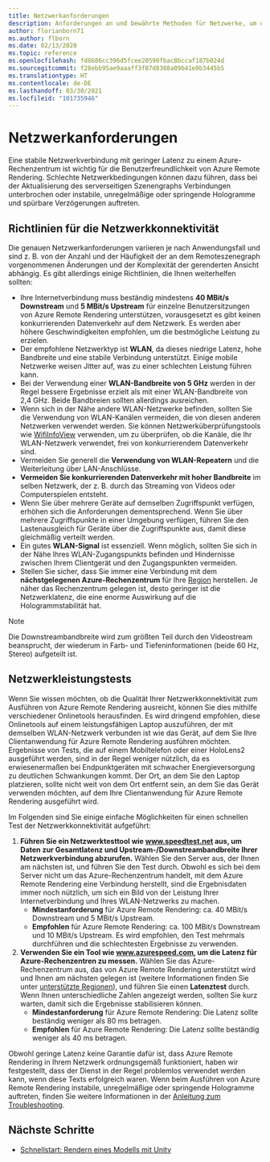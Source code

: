 ```yaml
---
title: Netzwerkanforderungen
description: Anforderungen an und bewährte Methoden für Netzwerke, um optimale Leistungen zu erzielen
author: florianborn71
ms.author: flborn
ms.date: 02/13/2020
ms.topic: reference
ms.openlocfilehash: fd8686cc396d5fcee20590fbac8bccaf187b024d
ms.sourcegitcommit: f28ebb95ae9aaaff3f87d8388a09b41e0b3445b5
ms.translationtype: HT
ms.contentlocale: de-DE
ms.lasthandoff: 03/30/2021
ms.locfileid: "101735946"
---
```

# <a name="network-requirements"></a>Netzwerkanforderungen

Eine stabile Netzwerkverbindung mit geringer Latenz zu einem Azure-Rechenzentrum ist wichtig für die Benutzerfreundlichkeit von Azure Remote Rendering. Schlechte Netzwerkbedingungen können dazu führen, dass bei der Aktualisierung des serverseitigen Szenengraphs Verbindungen unterbrochen oder instabile, unregelmäßige oder springende Hologramme und spürbare Verzögerungen auftreten.

## <a name="guidelines-for-network-connectivity"></a>Richtlinien für die Netzwerkkonnektivität

Die genauen Netzwerkanforderungen variieren je nach Anwendungsfall und sind z. B. von der Anzahl und der Häufigkeit der an dem Remoteszenegraph vorgenommenen Änderungen und der Komplexität der gerenderten Ansicht abhängig. Es gibt allerdings einige Richtlinien, die Ihnen weiterhelfen sollten:

* Ihre Internetverbindung muss beständig mindestens **40 MBit/s Downstream** und **5 MBit/s Upstream** für einzelne Benutzersitzungen von Azure Remote Rendering unterstützen, vorausgesetzt es gibt keinen konkurrierenden Datenverkehr auf dem Netzwerk. Es werden aber höhere Geschwindigkeiten empfohlen, um die bestmögliche Leistung zu erzielen. 
* Der empfohlene Netzwerktyp ist **WLAN**, da dieses niedrige Latenz, hohe Bandbreite und eine stabile Verbindung unterstützt. Einige mobile Netzwerke weisen Jitter auf, was zu einer schlechten Leistung führen kann. 
* Bei der Verwendung einer **WLAN-Bandbreite von 5 GHz** werden in der Regel bessere Ergebnisse erzielt als mit einer WLAN-Bandbreite von 2,4 GHz. Beide Bandbreien sollten allerdings ausreichen.
* Wenn sich in der Nähe andere WLAN-Netzwerke befinden, sollten Sie die Verwendung von WLAN-Kanälen vermeiden, die von diesen anderen Netzwerken verwendet werden. Sie können Netzwerküberprüfungstools wie [WifiInfoView](https://www.nirsoft.net/utils/wifi_information_view.html) verwenden, um zu überprüfen, ob die Kanäle, die Ihr WLAN-Netzwerk verwendet, frei von konkurrierendem Datenverkehr sind.
* Vermeiden Sie generell die **Verwendung von WLAN-Repeatern** und die Weiterleitung über LAN-Anschlüsse.
* **Vermeiden Sie konkurrierenden Datenverkehr mit hoher Bandbreite** im selben Netzwerk, der z. B. durch das Streaming von Videos oder Computerspielen entsteht.
* Wenn Sie über mehrere Geräte auf demselben Zugriffspunkt verfügen, erhöhen sich die Anforderungen dementsprechend. Wenn Sie über mehrere Zugriffspunkte in einer Umgebung verfügen, führen Sie den Lastenausgleich für Geräte über die Zugriffspunkte aus, damit diese gleichmäßig verteilt werden.
* Ein gutes **WLAN-Signal** ist essenziell. Wenn möglich, sollten Sie sich in der Nähe Ihres WLAN-Zugangspunkts befinden und Hindernisse zwischen Ihrem Clientgerät und den Zugangspunkten vermeiden.
* Stellen Sie sicher, dass Sie immer eine Verbindung mit dem **nächstgelegenen Azure-Rechenzentrum** für Ihre [Region](regions.md) herstellen. Je näher das Rechenzentrum gelegen ist, desto geringer ist die Netzwerklatenz, die eine enorme Auswirkung auf die Hologrammstabilität hat.

> [!NOTE]
> Die Downstreambandbreite wird zum größten Teil durch den Videostream beansprucht, der wiederum in Farb- und Tiefeninformationen (beide 60 Hz, Stereo) aufgeteilt ist.

## <a name="network-performance-tests"></a>Netzwerkleistungstests

Wenn Sie wissen möchten, ob die Qualität Ihrer Netzwerkkonnektivität zum Ausführen von Azure Remote Rendering ausreicht, können Sie dies mithilfe verschiedener Onlinetools herausfinden. Es wird dringend empfohlen, diese Onlinetools auf einem leistungsfähigen Laptop auszuführen, der mit demselben WLAN-Netzwerk verbunden ist wie das Gerät, auf dem Sie Ihre Clientanwendung für Azure Remote Rendering ausführen möchten. Ergebnisse von Tests, die auf einem Mobiltelefon oder einer HoloLens2 ausgeführt werden, sind in der Regel weniger nützlich, da es erwiesenermaßen bei Endpunktgeräten mit schwacher Energieversorgung zu deutlichen Schwankungen kommt. Der Ort, an dem Sie den Laptop platzieren, sollte nicht weit von dem Ort entfernt sein, an dem Sie das Gerät verwenden möchten, auf dem Ihre Clientanwendung für Azure Remote Rendering ausgeführt wird.

Im Folgenden sind Sie einige einfache Möglichkeiten für einen schnellen Test der Netzwerkkonnektivität aufgeführt:

1. **Führen Sie ein Netzwerktesttool wie www.speedtest.net aus, um Daten zur Gesamtlatenz und Upstream-/Downstreambandbreite Ihrer Netzwerkverbindung abzurufen.**
Wählen Sie den Server aus, der Ihnen am nächsten ist, und führen Sie den Test durch. Obwohl es sich bei dem Server nicht um das Azure-Rechenzentrum handelt, mit dem Azure Remote Rendering eine Verbindung herstellt, sind die Ergebnisdaten immer noch nützlich, um sich ein Bild von der Leistung Ihrer Internetverbindung und Ihres WLAN-Netzwerks zu machen.
   * **Mindestanforderung** für Azure Remote Rendering: ca. 40 MBit/s Downstream und 5 MBit/s Upstream.
   * **Empfohlen** für Azure Remote Rendering: ca. 100 MBit/s Downstream und 10 MBit/s Upstream.
Es wird empfohlen, den Test mehrmals durchführen und die schlechtesten Ergebnisse zu verwenden.
1. **Verwenden Sie ein Tool wie www.azurespeed.com, um die Latenz für Azure-Rechenzentren zu messen.** Wählen Sie das Azure-Rechenzentrum aus, das von Azure Remote Rendering unterstützt wird und Ihnen am nächsten gelegen ist (weitere Informationen finden Sie unter [unterstützte Regionen](regions.md)), und führen Sie einen **Latenztest** durch. Wenn Ihnen unterschiedliche Zahlen angezeigt werden, sollten Sie kurz warten, damit sich die Ergebnisse stabilisieren können.
   * **Mindestanforderung** für Azure Remote Rendering: Die Latenz sollte beständig weniger als 80 ms betragen.
   * **Empfohlen** für Azure Remote Rendering: Die Latenz sollte beständig weniger als 40 ms betragen.

Obwohl geringe Latenz keine Garantie dafür ist, dass Azure Remote Rendering in Ihrem Netzwerk ordnungsgemäß funktioniert, haben wir festgestellt, dass der Dienst in der Regel problemlos verwendet werden kann, wenn diese Texts erfolgreich waren.
Wenn beim Ausführen von Azure Remote Rendering instabile, unregelmäßige oder springende Hologramme auftreten, finden Sie weitere Informationen in der [Anleitung zum Troubleshooting](../resources/troubleshoot.md).

## <a name="next-steps"></a>Nächste Schritte

* [Schnellstart: Rendern eines Modells mit Unity](../quickstarts/render-model.md)

